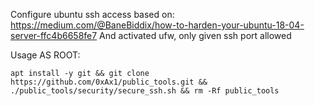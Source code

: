Configure ubuntu ssh access based on: https://medium.com/@BaneBiddix/how-to-harden-your-ubuntu-18-04-server-ffc4b6658fe7
And activated ufw, only given ssh port allowed

Usage AS ROOT:

`apt install -y git && git clone https://github.com/0xAx1/public_tools.git && ./public_tools/security/secure_ssh.sh && rm -Rf public_tools`



